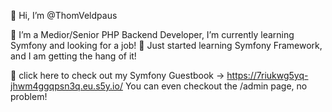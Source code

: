 👋 Hi, I’m @ThomVeldpaus
 
🌱 I’m a Medior/Senior PHP Backend Developer, I’m currently learning Symfony and looking for a job! 
🌱 Just started learning Symfony Framework, and I am getting the hang of it!

👀 click here to check out my Symfony Guestbook -> https://7riukwg5yq-jhwm4ggqpsn3q.eu.s5y.io/ You can even checkout the /admin page, no problem!

